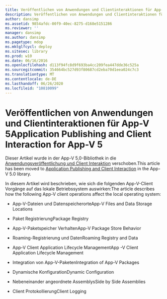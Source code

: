 ```yaml
---
title: Veröffentlichen von Anwendungen und Clientinteraktionen für App-V 5
description: Veröffentlichen von Anwendungen und Clientinteraktionen für App-V 5
author: dansimp
ms.assetid: 9854afdc-00f9-40ec-8275-d168e5151286
ms.reviewer: ''
manager: dansimp
ms.author: dansimp
ms.pagetype: mdop
ms.mktglfcycl: deploy
ms.sitesec: library
ms.prod: w10
ms.date: 06/16/2016
ms.openlocfilehash: d113f94fc8d9f693ba4cc209fea447dde36c525a
ms.sourcegitcommit: 354664bc527d93f80687cd2eba70d1eea024c7c3
ms.translationtype: MT
ms.contentlocale: de-DE
ms.lasthandoff: 06/26/2020
ms.locfileid: "10810099"
---
```

# <span data-ttu-id="248d6-103">Veröffentlichen von Anwendungen und Clientinteraktionen für App-V 5</span><span class="sxs-lookup"><span data-stu-id="248d6-103">Application Publishing and Client Interaction for App-V 5</span></span>


<span data-ttu-id="248d6-104">Dieser Artikel wurde in der App-V 5,0-Bibliothek in die [Anwendungsveröffentlichung und Client Interaktion](../appv-v5/application-publishing-and-client-interaction.md) verschoben.</span><span class="sxs-lookup"><span data-stu-id="248d6-104">This article has been moved to [Application Publishing and Client Interaction](../appv-v5/application-publishing-and-client-interaction.md) in the App-V 5.0 library.</span></span>

<span data-ttu-id="248d6-105">In diesem Artikel wird beschrieben, wie sich die folgenden App-V-Client Vorgänge auf das lokale Betriebssystem auswirken:</span><span class="sxs-lookup"><span data-stu-id="248d6-105">The article describes how the following App-V client operations affect the local operating system:</span></span>

-   <span data-ttu-id="248d6-106">App-V-Dateien und Datenspeicherorte</span><span class="sxs-lookup"><span data-stu-id="248d6-106">App-V Files and Data Storage Locations</span></span>

-   <span data-ttu-id="248d6-107">Paket Registrierung</span><span class="sxs-lookup"><span data-stu-id="248d6-107">Package Registry</span></span>

-   <span data-ttu-id="248d6-108">App-V-Paketspeicher Verhalten</span><span class="sxs-lookup"><span data-stu-id="248d6-108">App-V Package Store Behavior</span></span>

-   <span data-ttu-id="248d6-109">Roaming-Registrierung und Daten</span><span class="sxs-lookup"><span data-stu-id="248d6-109">Roaming Registry and Data</span></span>

-   <span data-ttu-id="248d6-110">App-V Client Application Lifecycle Management</span><span class="sxs-lookup"><span data-stu-id="248d6-110">App -V Client Application Lifecycle Management</span></span>

-   <span data-ttu-id="248d6-111">Integration von App-V-Paketen</span><span class="sxs-lookup"><span data-stu-id="248d6-111">Integration of App-V Packages</span></span>

-   <span data-ttu-id="248d6-112">Dynamische Konfiguration</span><span class="sxs-lookup"><span data-stu-id="248d6-112">Dynamic Configuration</span></span>

-   <span data-ttu-id="248d6-113">Nebeneinander angeordnete Assemblys</span><span class="sxs-lookup"><span data-stu-id="248d6-113">Side by Side Assemblies</span></span>

-   <span data-ttu-id="248d6-114">Client Protokollierung</span><span class="sxs-lookup"><span data-stu-id="248d6-114">Client Logging</span></span>

 

 





